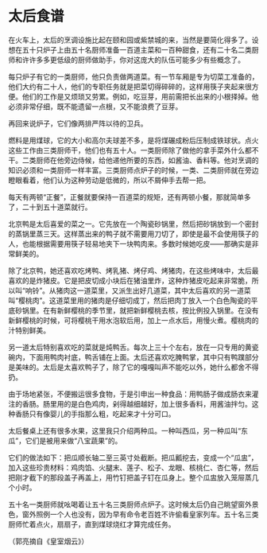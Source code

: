 # 太后食谱

在火车上，太后的烹调设施比起在颐和园或紫禁城的来，当然是要简化得多了。设想在五十只炉子上由五十名厨师准备一百道主菜和一百种甜食，还有二十名二类厨师和许许多多更低级的厨师做助手，你对这庞大的队伍可能多少有些概念了。 

每只炉子有它的一类厨师，他只负责做两道菜。有一节车厢是专为切菜工准备的，他们大约有二十人，他们的专职任务就是把菜切得碎碎的，这样用筷子夹起来很方便。他们的工作是又烦琐又劳累。例如，吃豆芽，用前需把长出来的小根择掉。他必须非常仔细，既不能遗留一点根，又不能浪费了豆芽。 

再回来说炉子，它们像两排严阵以待的卫兵。 

燃料是用煤球，它的大小和高尔夫球差不多，是将煤碾成粉后压制成铁球状。点火这些工作由三类厨师干，他们也有五十人。一类厨师除了做他的拿手菜外什么都不干。二类厨师在他旁边侍候，给他递他所要的东西，如酱油、香料等。他对烹调的知识必须和一类厨师一样丰富。三类厨师点炉子的时候，一类、二类厨师就在旁边瞪眼看着，他们认为这种劳动是低微的，所以不屑伸手去帮一把。 

每天有两顿“正餐”，正餐就要保持一百道菜的规矩，还有两顿小餐，那就简单多了，二十到五十道菜就行。 

北京鸭是太后喜爱的菜之一。它先放在一个陶瓷砂锅里，然后把砂锅放到一个密封的蒸锅里蒸三天。这样蒸出来的鸭子就不需要用刀切了，即使是最不会使用筷子的人，也能根据需要用筷子轻易地夹下一块鸭肉来。多数时候她吃皮——那确实是非常鲜美的。 

除了北京鸭，她还喜欢吃烤鸭、烤乳猪、烤仔鸡、烤猪肉，在这些烤味中，太后最喜欢的是炸猪皮。它是把皮切成小块后在猪油里炸，这种炸猪皮吃起来非常脆，所以叫“响铃”。从猪肉这一道菜里，又派生出好几道菜，其中太后喜欢的另一道菜叫“樱桃肉”。这道菜里用的猪肉是仔细切成丁，然后把肉丁放入一个白色陶瓷的平底砂锅里。在有新鲜樱桃的季节里，就把新鲜樱桃去核，按比例投入锅里。在没有新鲜樱桃的时候，可将樱桃干用水泡软后用，加上一点水后，用慢火煮。樱桃肉的汁特别鲜美。 

另一道太后特别喜欢吃的菜就是炖鸭舌。每次上三十个左右，放在一只专用的黄瓷碗内，下面用鸭肉衬底，鸭舌铺在上面。太后还喜欢吃腌鸭掌，其中只有鸭蹼部分是美味的。太后是太喜欢鸭子了，除了它的嘎嘎叫声不能吃以外，她什么都舍不得扔。 

由于场地紧张，不便搬运很多食物，于是引申出一种食品：用鸭肠子做成肠衣来灌注的香肠。肠里用的是白色鸡肉，剁得越细越好，加上很多香料，用酱油拌匀。这种香肠只有像婴儿的手指那么粗，吃起来才十分可口。 

太后餐桌上还有很多水果，这里我只介绍两种瓜。一种叫西瓜，另一种瓜叫“东瓜”，它们是被用来做“八宝蔬果”的。 

它们的做法如下：把瓜顺长轴二至三英寸处截断。把瓜瓤挖去，变成一个“瓜盅”，加入这些珍贵材料：鸡肉馅、火腿末、莲子、松子、龙眼、核桃仁、杏仁等，然后把刚才截下的那段盖子再盖上，用竹钉把盖子钉在瓜身上。整个瓜盅放入笼屉蒸几个小时。 

五十名一类厨师就吆喝着让五十名三类厨师点炉子。这时候太后仍自己眺望窗外景色，窗外照例一个人也没有，因为早有命令老百姓不许偷看皇家列车。五十名三类厨师忙着点火，扇扇子，直到煤球烧红才算完成任务。 

（郭亮摘自《皇室烟云》）
